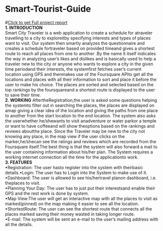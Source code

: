 # Smart-Tourist-Guide
#[Click to get Full project report](https://drive.google.com/file/d/1e8KjkT6tBErOEmAxyidbQJYB1peKco53/view?usp=sharing) </br>
<strong>1. INTRODUCTION</strong></br>
Smart City Traveler is a web application to create a schedule for atraveler travelling to a city to exploreitby specifying interests and types of places want to visit. Our system then smartly  analyzes  the questionnaire  and  creates  a  schedule  fortraveler  based  on  provided timeand gives a shortest route to reach all places from one to another .By the name it  itself indicates  the way  in  analyzing  user’s  likes  and  dislikes  and  is basically used to help a traveler new to the city or anyone who wants to explore a city in the given  time  periodand  their  interests,  the  systemfirst fetches user’s current location using GPS and thenmakes use of the Foursquare APIto get all the locations and places with all their information to sort and place it before the user to make his choice. The places are sorted and selected based on the top rankings by the foursquareand a shortest route is displayed to the user to save their time.</br>
<strong>2. WORKING</strong>
AftertheRegistration,the user is asked some questions helping the systemto filter out  in  searching  the  places,  the  places  are  displayed  on amap  giving  a  clear  idea  of  the location  and  giving the paths  from  one place to  another  from  the  start  location  to  the  end location. The system also asks the userwhether he/shewants to visit anadventure or water parkor a temple or want to have coffeeand will show theoptions based on the rankings and reviews aboutthe place. Since the Traveler may be new to the city not knowing any place, in the map view if the user clicks on the marker,he/shecan see the ratings and reviews which are recorded from the Foursquare itself.The best thing is that the system will also forward a mail  to  the  user  containing  information  about  his/her  plan. The  System  requires a  working internet connection all the time for the applicationto work.</br>
<strong>3. FEATURES</strong></br>
•Registration: The user hasto register into the system with theirbasic details.•Login: The user has to Login into the System to make use of it.</br>
•Dashboard: The user is allowed to see his/hertravel planon dashboard, i.e. theplaces to visit.</br>
•Planning Your Day: The user has to just put their interestsand enable their GPS and the rest work is done by system.</br>
•Map  View:The  user  will  get  an  interactive  map  with  all  the  places  to  visit  as marked(pinned) on the map making it easier to see all the location.</br>
•ShortestRoute: The  user  can  see  the  shortest  route  that  connects  all  the  places marked saving their money wasted in taking longer route.</br>
•E-mail: The  system  will be sent  an  e-mail to the user’s mailing address with all the details.</br>
